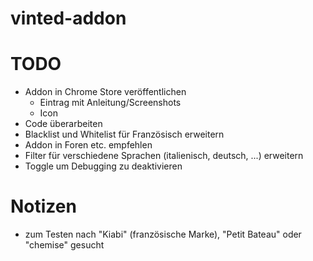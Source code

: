 # vinted-addon

# TODO
- Addon in Chrome Store veröffentlichen
  - Eintrag mit Anleitung/Screenshots
  - Icon
- Code überarbeiten
- Blacklist und Whitelist für Französisch erweitern
- Addon in Foren etc. empfehlen
- Filter für verschiedene Sprachen (italienisch, deutsch, ...) erweitern
- Toggle um Debugging zu deaktivieren

# Notizen
- zum Testen nach "Kiabi" (französische Marke), "Petit Bateau" oder "chemise" gesucht